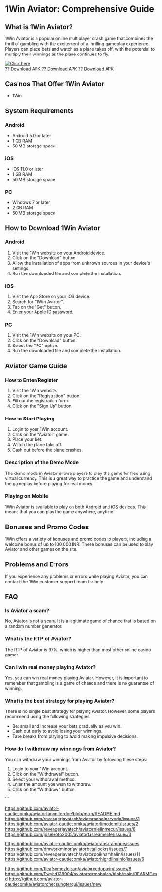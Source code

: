 # 1Win Aviator: Comprehensive Guide

## What is 1Win Aviator?

1Win Aviator is a popular online multiplayer crash game that combines
the thrill of gambling with the excitement of a thrilling gameplay
experience. Players can place bets and watch as a plane takes off, with
the potential to multiply their winnings as the plane continues to fly.

[![Click
here](https://readscoops.com/wp-content/uploads/2023/03/Readscoop-aviator-1-1.jpg)](https://traff.sbs/deff)\
[?? Download APK ?? Download APK ?? Download
APK](https://traff.sbs/deff)

## Casinos That Offer 1Win Aviator

-   1Win

## System Requirements

### Android

-   Android 5.0 or later
-   1 GB RAM
-   50 MB storage space

### iOS

-   iOS 11.0 or later
-   1 GB RAM
-   50 MB storage space

### PC

-   Windows 7 or later
-   2 GB RAM
-   50 MB storage space

## How to Download 1Win Aviator

### Android

1.  Visit the 1Win website on your Android device.
2.  Click on the "Download" button.
3.  Allow the installation of apps from unknown sources in your
    device\'s settings.
4.  Run the downloaded file and complete the installation.

### iOS

1.  Visit the App Store on your iOS device.
2.  Search for "1Win Aviator".
3.  Tap on the "Get" button.
4.  Enter your Apple ID password.

### PC

1.  Visit the 1Win website on your PC.
2.  Click on the "Download" button.
3.  Select the "PC" option.
4.  Run the downloaded file and complete the installation.

## Aviator Game Guide

### How to Enter/Register

1.  Visit the 1Win website.
2.  Click on the "Registration" button.
3.  Fill out the registration form.
4.  Click on the "Sign Up" button.

### How to Start Playing

1.  Login to your 1Win account.
2.  Click on the "Aviator" game.
3.  Place your bet.
4.  Watch the plane take off.
5.  Cash out before the plane crashes.

### Description of the Demo Mode

The demo mode in Aviator allows players to play the game for free using
virtual currency. This is a great way to practice the game and
understand the gameplay before playing for real money.

### Playing on Mobile

1Win Aviator is available to play on both Android and iOS devices. This
means that you can play the game anywhere, anytime.

## Bonuses and Promo Codes

1Win offers a variety of bonuses and promo codes to players, including a
welcome bonus of up to 100,000 INR. These bonuses can be used to play
Aviator and other games on the site.

## Problems and Errors

If you experience any problems or errors while playing Aviator, you can
contact the 1Win customer support team for help.

## FAQ

### Is Aviator a scam?

No, Aviator is not a scam. It is a legitimate game of chance that is
based on a random number generator.

### What is the RTP of Aviator?

The RTP of Aviator is 97%, which is higher than most other online casino
games.

### Can I win real money playing Aviator?

Yes, you can win real money playing Aviator. However, it is important to
remember that gambling is a game of chance and there is no guarantee of
winning.

### What is the best strategy for playing Aviator?

There is no single best strategy for playing Aviator. However, some
players recommend using the following strategies:

-   Bet small and increase your bets gradually as you win.
-   Cash out early to avoid losing your winnings.
-   Take breaks from playing to avoid making impulsive decisions.

### How do I withdraw my winnings from Aviator?

You can withdraw your winnings from Aviator by following these steps:

1.  Login to your 1Win account.
2.  Click on the "Withdrawal" button.
3.  Select your withdrawal method.
4.  Enter the amount you wish to withdraw.
5.  Click on the "Withdraw" button.

\`\`\`

https://github.com/aviator-cautiecomka/aviatorfangniterdoe/blob/main/README.md
https://github.com/revengerjavatech/aviatorscholporveda/issues/3
https://github.com/aviator-cautiecomka/aviatorlimodemit/issues/2
https://github.com/revengerjavatech/aviatornielinmecur/issues/8
https://github.com/joseleoto2005/aviatortasreamenfe/issues/3


https://github.com/aviator-cautiecomka/aviatoransaramque/issues
https://github.com/dmworkminor/aviatorbutallockra/issues/7
https://github.com/revengerjavatech/aviatorpoikhamhalin/issues/11
https://github.com/aviator-cautiecomka/aviatorhighdlinalnio/issues/6

https://github.com/fleafsxmezloisaq/aviatorxedoparin/issues/8
https://github.com/Fwyhd138994/aviatorsermabaldo/blob/main/README.md
https://github.com/aviator-cautiecomka/aviatorchecsungterqui/issues/new
